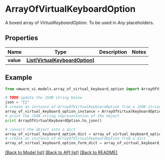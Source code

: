 # ArrayOfVirtualKeyboardOption

A boxed array of *VirtualKeyboardOption*. To be used in *Any* placeholders. 

## Properties
Name | Type | Description | Notes
------------ | ------------- | ------------- | -------------
**value** | [**List[VirtualKeyboardOption]**](VirtualKeyboardOption.md) |  | 

## Example

```python
from vmware_vi.models.array_of_virtual_keyboard_option import ArrayOfVirtualKeyboardOption

# TODO update the JSON string below
json = "{}"
# create an instance of ArrayOfVirtualKeyboardOption from a JSON string
array_of_virtual_keyboard_option_instance = ArrayOfVirtualKeyboardOption.from_json(json)
# print the JSON string representation of the object
print ArrayOfVirtualKeyboardOption.to_json()

# convert the object into a dict
array_of_virtual_keyboard_option_dict = array_of_virtual_keyboard_option_instance.to_dict()
# create an instance of ArrayOfVirtualKeyboardOption from a dict
array_of_virtual_keyboard_option_form_dict = array_of_virtual_keyboard_option.from_dict(array_of_virtual_keyboard_option_dict)
```
[[Back to Model list]](../README.md#documentation-for-models) [[Back to API list]](../README.md#documentation-for-api-endpoints) [[Back to README]](../README.md)


